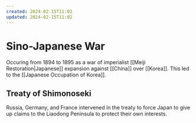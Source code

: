 ```yaml
---
created: 2024-02-15T11:02
updated: 2024-02-15T11:02
---
```

# Sino-Japanese War

Occuring from 1894 to 1895 as a war of imperialist [[Meiji Restoration|Japanese]] expansion against [[China]] over [[Korea]]. This led to the [[Japanese Occupation of Korea]].

## Treaty of Shimonoseki

Russia, Germany, and France intervened in the treaty to force Japan to give up claims to the Liaodong Peninsula to protect their own interests.